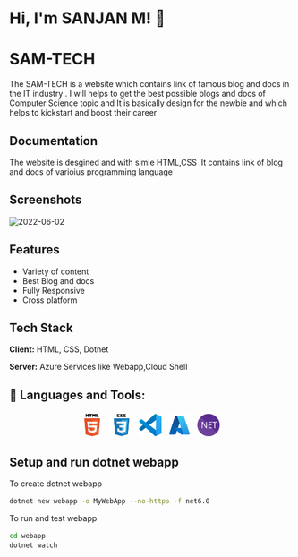 
# Hi, I'm SANJAN M! 👋


# SAM-TECH

The SAM-TECH is a website which contains link of famous blog and docs in the IT industry . I will helps to get the best possible blogs and docs of Computer Science topic and It is basically design for the newbie and which helps to kickstart and boost their career


## Documentation

The website is desgined and with simle HTML,CSS .It contains link of blog and docs of varioius programming language


## Screenshots

![2022-06-02](https://user-images.githubusercontent.com/78291678/171637846-b0719424-4dea-4384-9a38-c929d1c25a7d.png)



## Features

- Variety of content
- Best Blog and docs
- Fully Responsive
- Cross platform


## Tech Stack

**Client:** HTML, CSS, Dotnet

**Server:** Azure Services like Webapp,Cloud Shell


## 🧰 Languages and Tools:
<p align="center">
<img src="https://raw.githubusercontent.com/github/explore/80688e429a7d4ef2fca1e82350fe8e3517d3494d/topics/html/html.png" alt="Python" height="40" style="vertical-align:top; margin:4px">
<img src="https://raw.githubusercontent.com/github/explore/80688e429a7d4ef2fca1e82350fe8e3517d3494d/topics/css/css.png" alt="Javascript" height="40" style="vertical-align:top; margin:4px">
<img src="https://raw.githubusercontent.com/github/explore/80688e429a7d4ef2fca1e82350fe8e3517d3494d/topics/visual-studio-code/visual-studio-code.png" alt="VS Code" height="40" style="vertical-align:top; margin:4px">
<img src="https://raw.githubusercontent.com/github/explore/80688e429a7d4ef2fca1e82350fe8e3517d3494d/topics/azure/azure.png" alt="VS Code" height="40" style="vertical-align:top; margin:4px">
<img src="https://raw.githubusercontent.com/github/explore/80688e429a7d4ef2fca1e82350fe8e3517d3494d/topics/dotnet/dotnet.png" alt="dotnet" height="40" style="vertical-align:top; margin:4px">



## Setup and run dotnet webapp

To create dotnet webapp

```bash
dotnet new webapp -o MyWebApp --no-https -f net6.0
```

To run and test webapp
```bash
cd webapp
dotnet watch
```
